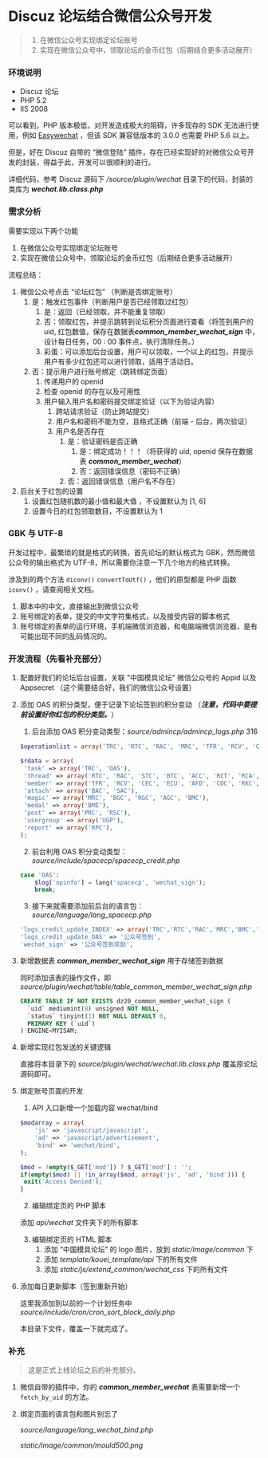 # Discuz 论坛结合微信公众号开发

> 1. 在微信公众号实现绑定论坛账号
> 2. 实现在微信公众号中，领取论坛的金币红包（后期结合更多活动展开）

### 环境说明

* Discuz 论坛
* PHP 5.2
* IIS 2008

可以看到，PHP 版本极低，对开发造成极大的阻碍，许多现存的 SDK 无法进行使用，例如 [Easywechat][link_1] ，但该 SDK 兼容低版本的 3.0.0 也需要 PHP 5.6 以上。

但是，好在 Discuz 自带的 “微信登陆” 插件，存在已经实现好的对微信公众号开发的封装，得益于此，开发可以很顺利的进行。

详细代码，参考 Discuz 源码下 */source/plugin/wechat* 目录下的代码，封装的类库为 ***wechat.lib.class.php***

[link_1]: https://www.easywechat.com/  "优雅的微信公众号开发实现"

### 需求分析

需要实现以下两个功能

1. 在微信公众号实现绑定论坛账号
2. 实现在微信公众号中，领取论坛的金币红包（后期结合更多活动展开）

流程总结：

1. 微信公众号点击 “论坛红包” （判断是否绑定账号）
   1. 是：触发红包事件（判断用户是否已经领取过红包）
      1. 是：返回（已经领取，并不能重复领取）
      2. 否：领取红包，并提示跳转到论坛积分页面进行查看（将签到用户的 uid, 红包数值，保存在数据表***common_member_wechat_sign*** 中，设计每日任务，00 : 00 事件点，执行清除任务。）
      3. 彩蛋：可以添加后台设置，用户可以领取，一个以上的红包，并提示用户有多少红包还可以进行领取，适用于活动日。
   2. 否：提示用户进行账号绑定（跳转绑定页面）
      1. 传递用户的 openid
      2. 检查 openid 的存在以及可用性
      3. 用户输入用户名和密码提交绑定验证（以下为验证内容）
         1. 跨站请求验证（防止跨站提交）
         2. 用户名和密码不能为空，且格式正确（前端 - 后台，两次验证）
         3. 用户名是否存在
            1. 是：验证密码是否正确
               1. 是：绑定成功！！！（将获得的 uid, openid 保存在数据表 ***common_member_wechat***）
               2. 否：返回错误信息（密码不正确）
            2. 否：返回错误信息（用户名不存在） 
2. 后台关于红包的设置
   1. 设置红包随机数的最小值和最大值 ，不设置默认为 [1, 6]
   2. 设置今日的红包领取数目，不设置默认为 1

### GBK 与 UTF-8

开发过程中，最繁琐的就是格式的转换，首先论坛的默认格式为 GBK，然而微信公众号的输出格式为 UTF-8，所以需要你注意一下几个地方的格式转换。

涉及到的两个方法 ```diconv()```  ```convertToUtf()``` ，他们的原型都是 PHP 函数 ```iconv()``` ，请查阅相关文档。

1. 脚本中的中文，直接输出到微信公众号
2. 账号绑定的表单，提交的中文字符集格式，以及接受内容的脚本格式
3. 账号绑定的表单的运行环境，手机端微信浏览器，和电脑端微信浏览器，是有可能出现不同的乱码情况的。


### 开发流程（先看补充部分）

1. 配置好我们的论坛后台设置，关联 "中国模具论坛" 微信公众号的 Appid 以及 Appsecret （这个需要结合好，我们的微信公众号设置）

2. 添加 OAS 的积分类型，便于记录下论坛签到的积分变动 （***注意，代码中要提前设置好你红包的积分类型。***）

   1. 后台添加 OAS 积分变动类型：*source/admincp/admincp_logs.php*  316

   ```php
   $operationlist = array('TRC', 'RTC', 'RAC', 'MRC', 'TFR', 'RCV', 'CEC', 'ECU', 'SAC', 'BAC', 'PRC', 'RSC', 'STC', 'BTC', 'AFD', 'UGP', 'RPC', 'ACC', 'RCT', 'RCA', 'RCB', 'CDC', 'RKC', 'BME', 'RPR', 'RPZ', 'OAS');

   $rdata = array(
   	'task' => array('TRC', 'OAS'),
   	'thread' => array('RTC', 'RAC', 'STC', 'BTC', 'ACC', 'RCT', 'RCA', 'RCB'),
   	'member' => array('TFR', 'RCV', 'CEC', 'ECU', 'AFD', 'CDC', 'RKC', 'RPR', 'RPZ'),
   	'attach' => array('BAC', 'SAC'),
   	'magic' => array('MRC', 'BGC', 'RGC', 'AGC', 'BMC'),
   	'medal' => array('BME'),
   	'post' => array('PRC', 'RSC'),
   	'usergroup' => array('UGP'),
   	'report' => array('RPC'),
   );
   ```

   2. 前台利用 OAS 积分变动类型：*source/include/spacecp/spacecp_credit.php*

   ```php
   case 'OAS':
       $log['opinfo'] = lang('spacecp', 'wechat_sign');
       break;
   ```

   3. 接下来就需要添加前后台的语言包： *source/language/lang_spacecp.php*

   ```php
   'logs_credit_update_INDEX' => array('TRC','RTC','RAC','MRC','BMC','TFR','RCV','CEC','ECU','SAC','BAC','PRC','RSC','STC','BTC','AFD','UGP','RPC','ACC','RCT','RCA','RCB','CDC','RGC','BGC','AGC','RKC','BME','RPR','RPZ','FCP','BGC','OAS'),
   'logs_credit_update_OAS' => '公众号签到',
   'wechat_sign' => '公众号签到奖励',
   ```

3. 新增数据表  ***common_member_wechat_sign*** 用于存储签到数据

   同时添加该表的操作文件，即 *source/plugin/wechat/table/table_common_member_wechat_sign.php*

   ```sql
   CREATE TABLE IF NOT EXISTS dz20_common_member_wechat_sign (
     `uid` mediumint(8) unsigned NOT NULL,
     `status` tinyint(1) NOT NULL DEFAULT 0,
     PRIMARY KEY (`uid`)
   ) ENGINE=MYISAM;
   ```

4. 新增实现红包发送的关键逻辑

   直接将本目录下的 *source/plugin/wechat/wechat.lib.class.php* 覆盖原论坛源码即可。

5. 绑定账号页面的开发

   1. API 入口新增一个加载内容 wechat/bind

   ```php
   $modarray = array(
       'js' => 'javascript/javascript',
       'ad' => 'javascript/advertisement',
       'bind' => 'wechat/bind',
   );

   $mod = !empty($_GET['mod']) ? $_GET['mod'] : '';
   if(empty($mod) || !in_array($mod, array('js', 'ad', 'bind'))) {
   	exit('Access Denied');
   }
   ```

   2. 编辑绑定页的 PHP 脚本

   添加 *api/wechat* 文件夹下的所有脚本

   3. 编辑绑定页的 HTML 脚本
      1. 添加 “中国模具论坛”  的 logo 图片，放到 *static/image/common* 下
      2. 添加 *template/kouei_template/api* 下的所有文件
      3. 添加 *static/js/extend_common/wechat_css* 下的所有文件

6. 添加每日更新脚本（签到重新开始）

   这里我添加到以前的一个计划任务中 *source/include/cron/cron_sort_block_daily.php*

   本目录下文件，覆盖一下就完成了。

### 补充

>这是正式上线论坛之后的补充部分。

1. 微信自带的插件中，你的  ***common_member_wechat*** 表需要新增一个 ```fetch_by_uid``` 的方法。

2. 绑定页面的语言包和图片别忘了

   *source/language/lang_wechat_bind.php*

   *static/image/common/mould500.png*

   ​